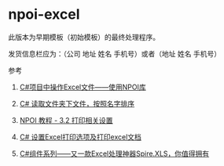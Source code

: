# npoi-excel

此版本为早期模板（初始模板）的最终处理程序。

发货信息栏应为：（公司 地址 姓名 手机号）或者（地址 姓名 手机号）

参考

1. [C#项目中操作Excel文件——使用NPOI库](https://blog.csdn.net/dcrmg/article/details/52356236) 

2. [C# 读取文件夹下文件，按照名字排序](https://blog.csdn.net/u012601647/article/details/71036443?utm_source=itdadao&utm_medium=referral)

3. [NPOI 教程 - 3.2 打印相关设置](https://www.cnblogs.com/wolfplan/archive/2013/01/13/2858991.html)

4. [C# 设置Excel打印选项及打印excel文档](https://blog.csdn.net/wobckr/article/details/78225834)

5. [C#组件系列——又一款Excel处理神器Spire.XLS，你值得拥有](https://www.cnblogs.com/landeanfen/p/5888973.html)

